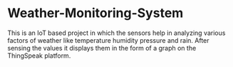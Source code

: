 # Weather-Monitoring-System
This is an IoT based project in which the sensors help in analyzing various factors of weather like  temperature humidity pressure and rain. After sensing the values it displays them in the form of  a graph on the ThingSpeak platform.
